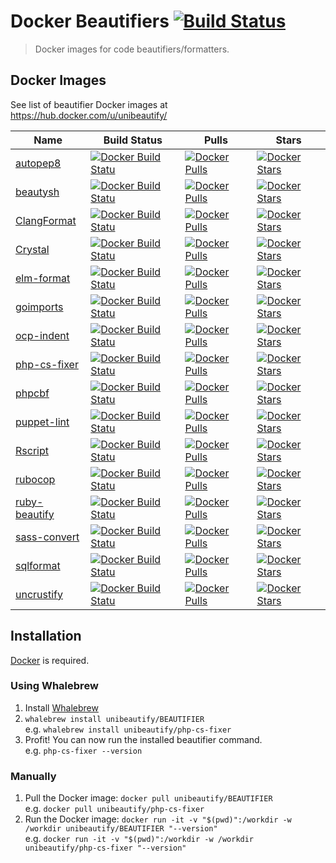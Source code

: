 # Docker Beautifiers [![Build Status](https://travis-ci.org/Unibeautify/docker-beautifiers.svg?branch=master)](https://travis-ci.org/Unibeautify/docker-beautifiers)

> Docker images for code beautifiers/formatters.

## Docker Images

See list of beautifier Docker images at https://hub.docker.com/u/unibeautify/

| Name | Build Status | Pulls | Stars |
| --- | --- | --- | --- |
| [autopep8](https://github.com/hhatto/autopep8) | [![Docker Build Statu](https://img.shields.io/docker/build/unibeautify/autopep8.svg?style=flat-square)](https://hub.docker.com/r/unibeautify/autopep8/) | [![Docker Pulls](https://img.shields.io/docker/pulls/unibeautify/autopep8.svg?style=flat-square)](https://hub.docker.com/r/unibeautify/autopep8/) | [![Docker Stars](https://img.shields.io/docker/stars/unibeautify/autopep8.svg?style=flat-square)](https://hub.docker.com/r/unibeautify/autopep8/) |
| [beautysh](https://github.com/bemeurer/beautysh) | [![Docker Build Statu](https://img.shields.io/docker/build/unibeautify/beautysh.svg?style=flat-square)](https://hub.docker.com/r/unibeautify/beautysh/) | [![Docker Pulls](https://img.shields.io/docker/pulls/unibeautify/beautysh.svg?style=flat-square)](https://hub.docker.com/r/unibeautify/beautysh/) | [![Docker Stars](https://img.shields.io/docker/stars/unibeautify/beautysh.svg?style=flat-square)](https://hub.docker.com/r/unibeautify/beautysh/) |
| [ClangFormat](https://clang.llvm.org/docs/ClangFormat.html) | [![Docker Build Statu](https://img.shields.io/docker/build/unibeautify/clang-format.svg?style=flat-square)](https://hub.docker.com/r/unibeautify/clang-format/) | [![Docker Pulls](https://img.shields.io/docker/pulls/unibeautify/clang-format.svg?style=flat-square)](https://hub.docker.com/r/unibeautify/clang-format/) | [![Docker Stars](https://img.shields.io/docker/stars/unibeautify/clang-format.svg?style=flat-square)](https://hub.docker.com/r/unibeautify/clang-format/) |
| [Crystal](https://crystal-lang.org/) | [![Docker Build Statu](https://img.shields.io/docker/build/unibeautify/crystal.svg?style=flat-square)](https://hub.docker.com/r/unibeautify/crystal/) | [![Docker Pulls](https://img.shields.io/docker/pulls/unibeautify/crystal.svg?style=flat-square)](https://hub.docker.com/r/unibeautify/crystal/) | [![Docker Stars](https://img.shields.io/docker/stars/unibeautify/crystal.svg?style=flat-square)](https://hub.docker.com/r/unibeautify/crystal/) |
| [elm-format](https://github.com/avh4/elm-format) | [![Docker Build Statu](https://img.shields.io/docker/build/unibeautify/elm-format.svg?style=flat-square)](https://hub.docker.com/r/unibeautify/elm-format/) | [![Docker Pulls](https://img.shields.io/docker/pulls/unibeautify/elm-format.svg?style=flat-square)](https://hub.docker.com/r/unibeautify/elm-format/) | [![Docker Stars](https://img.shields.io/docker/stars/unibeautify/elm-format.svg?style=flat-square)](https://hub.docker.com/r/unibeautify/elm-format/) |
| [goimports](https://godoc.org/golang.org/x/tools/cmd/goimports) | [![Docker Build Statu](https://img.shields.io/docker/build/unibeautify/goimports.svg?style=flat-square)](https://hub.docker.com/r/unibeautify/goimports/) | [![Docker Pulls](https://img.shields.io/docker/pulls/unibeautify/goimports.svg?style=flat-square)](https://hub.docker.com/r/unibeautify/goimports/) | [![Docker Stars](https://img.shields.io/docker/stars/unibeautify/goimports.svg?style=flat-square)](https://hub.docker.com/r/unibeautify/elm-format/) |
| [ocp-indent](https://github.com/OCamlPro/ocp-indent) | [![Docker Build Statu](https://img.shields.io/docker/build/unibeautify/ocp-indent.svg?style=flat-square)](https://hub.docker.com/r/unibeautify/ocp-indent/) | [![Docker Pulls](https://img.shields.io/docker/pulls/unibeautify/ocp-indent.svg?style=flat-square)](https://hub.docker.com/r/unibeautify/ocp-indent/) | [![Docker Stars](https://img.shields.io/docker/stars/unibeautify/ocp-indent.svg?style=flat-square)](https://hub.docker.com/r/unibeautify/ocp-indent/) |
| [php-cs-fixer](https://github.com/FriendsOfPHP/PHP-CS-Fixer) | [![Docker Build Statu](https://img.shields.io/docker/build/unibeautify/php-cs-fixer.svg?style=flat-square)](https://hub.docker.com/r/unibeautify/php-cs-fixer/) | [![Docker Pulls](https://img.shields.io/docker/pulls/unibeautify/php-cs-fixer.svg?style=flat-square)](https://hub.docker.com/r/unibeautify/php-cs-fixer/) | [![Docker Stars](https://img.shields.io/docker/stars/unibeautify/php-cs-fixer.svg?style=flat-square)](https://hub.docker.com/r/unibeautify/php-cs-fixer/) |
| [phpcbf](https://github.com/squizlabs/PHP_CodeSniffer) | [![Docker Build Statu](https://img.shields.io/docker/build/unibeautify/phpcbf.svg?style=flat-square)](https://hub.docker.com/r/unibeautify/phpcbf/) | [![Docker Pulls](https://img.shields.io/docker/pulls/unibeautify/phpcbf.svg?style=flat-square)](https://hub.docker.com/r/unibeautify/phpcbf/) | [![Docker Stars](https://img.shields.io/docker/stars/unibeautify/phpcbf.svg?style=flat-square)](https://hub.docker.com/r/unibeautify/phpcbf/) |
| [puppet-lint](http://puppet-lint.com/) | [![Docker Build Statu](https://img.shields.io/docker/build/unibeautify/puppet-lint.svg?style=flat-square)](https://hub.docker.com/r/unibeautify/puppet-lint/) | [![Docker Pulls](https://img.shields.io/docker/pulls/unibeautify/puppet-lint.svg?style=flat-square)](https://hub.docker.com/r/unibeautify/puppet-lint/) | [![Docker Stars](https://img.shields.io/docker/stars/unibeautify/puppet-lint.svg?style=flat-square)](https://hub.docker.com/r/unibeautify/puppet-lint/) |
| [Rscript](https://stat.ethz.ch/R-manual/R-devel/library/utils/html/Rscript.html) | [![Docker Build Statu](https://img.shields.io/docker/build/unibeautify/rscript.svg?style=flat-square)](https://hub.docker.com/r/unibeautify/rscript/) | [![Docker Pulls](https://img.shields.io/docker/pulls/unibeautify/rscript.svg?style=flat-square)](https://hub.docker.com/r/unibeautify/rscript/) | [![Docker Stars](https://img.shields.io/docker/stars/unibeautify/rscript.svg?style=flat-square)](https://hub.docker.com/r/unibeautify/rscript/) |
| [rubocop](https://github.com/bbatsov/rubocop) | [![Docker Build Statu](https://img.shields.io/docker/build/unibeautify/rubocop.svg?style=flat-square)](https://hub.docker.com/r/unibeautify/rubocop/) | [![Docker Pulls](https://img.shields.io/docker/pulls/unibeautify/rubocop.svg?style=flat-square)](https://hub.docker.com/r/unibeautify/rubocop/) | [![Docker Stars](https://img.shields.io/docker/stars/unibeautify/rubocop.svg?style=flat-square)](https://hub.docker.com/r/unibeautify/rubocop/) |
| [ruby-beautify](https://github.com/erniebrodeur/ruby-beautify) | [![Docker Build Statu](https://img.shields.io/docker/build/unibeautify/ruby-beautify.svg?style=flat-square)](https://hub.docker.com/r/unibeautify/ruby-beautify/) | [![Docker Pulls](https://img.shields.io/docker/pulls/unibeautify/ruby-beautify.svg?style=flat-square)](https://hub.docker.com/r/unibeautify/ruby-beautify/) | [![Docker Stars](https://img.shields.io/docker/stars/unibeautify/ruby-beautify.svg?style=flat-square)](https://hub.docker.com/r/unibeautify/ruby-beautify/) |
| [sass-convert](http://sass-lang.com/documentation/) | [![Docker Build Statu](https://img.shields.io/docker/build/unibeautify/sass-convert.svg?style=flat-square)](https://hub.docker.com/r/unibeautify/sass-convert/) | [![Docker Pulls](https://img.shields.io/docker/pulls/unibeautify/sass-convert.svg?style=flat-square)](https://hub.docker.com/r/unibeautify/sass-convert/) | [![Docker Stars](https://img.shields.io/docker/stars/unibeautify/sass-convert.svg?style=flat-square)](https://hub.docker.com/r/unibeautify/sass-convert/) |
| [sqlformat](https://github.com/andialbrecht/sqlparse) | [![Docker Build Statu](https://img.shields.io/docker/build/unibeautify/sqlformat.svg?style=flat-square)](https://hub.docker.com/r/unibeautify/sqlformat/) | [![Docker Pulls](https://img.shields.io/docker/pulls/unibeautify/sqlformat.svg?style=flat-square)](https://hub.docker.com/r/unibeautify/sqlformat/) | [![Docker Stars](https://img.shields.io/docker/stars/unibeautify/sqlformat.svg?style=flat-square)](https://hub.docker.com/r/unibeautify/sqlformat/) |
| [uncrustify](http://uncrustify.sourceforge.net/) | [![Docker Build Statu](https://img.shields.io/docker/build/unibeautify/uncrustify.svg?style=flat-square)](https://hub.docker.com/r/unibeautify/uncrustify/) | [![Docker Pulls](https://img.shields.io/docker/pulls/unibeautify/uncrustify.svg?style=flat-square)](https://hub.docker.com/r/unibeautify/uncrustify/) | [![Docker Stars](https://img.shields.io/docker/stars/unibeautify/uncrustify.svg?style=flat-square)](https://hub.docker.com/r/unibeautify/uncrustify/) |

## Installation

[Docker](https://docs.docker.com/engine/installation/) is required.

### Using Whalebrew

1. Install [Whalebrew](https://github.com/bfirsh/whalebrew)
2. `whalebrew install unibeautify/BEAUTIFIER`  
e.g. `whalebrew install unibeautify/php-cs-fixer`
3. Profit! You can now run the installed beautifier command.  
e.g. `php-cs-fixer --version`

### Manually

1. Pull the Docker image: `docker pull unibeautify/BEAUTIFIER`  
e.g. `docker pull unibeautify/php-cs-fixer`
2. Run the Docker image: `docker run -it -v "$(pwd)":/workdir -w /workdir unibeautify/BEAUTIFIER "--version"`  
e.g. `docker run -it -v "$(pwd)":/workdir -w /workdir unibeautify/php-cs-fixer "--version"`
